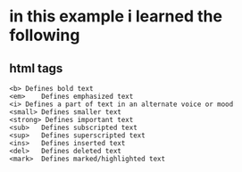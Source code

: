 # in this example i learned the following

## html tags

    <b>	Defines bold text
    <em>	Defines emphasized text 
    <i>	Defines a part of text in an alternate voice or mood
    <small>	Defines smaller text
    <strong> Defines important text
    <sub>	Defines subscripted text
    <sup>	Defines superscripted text
    <ins>	Defines inserted text
    <del>	Defines deleted text
    <mark>	Defines marked/highlighted text